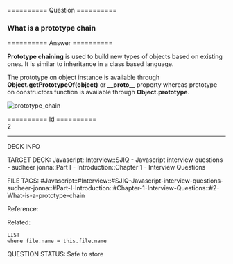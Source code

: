 ========== Question ==========  

### What is a prototype chain  

========== Answer ==========  

**Prototype chaining** is used to build new types of objects based on existing ones. It is similar to inheritance in a class based language.

The prototype on object instance is available through **Object.getPrototypeOf(object)** or **\_\_proto\_\_** property whereas prototype on constructors function is available through **Object.prototype**.

![prototype_chain](../../../../images/prototype_chain.png)

========== Id ==========  
2

---

DECK INFO

TARGET DECK: Javascript::Interview::SJIQ - Javascript interview questions - sudheer jonna::Part I - Introduction::Chapter 1 - Interview Questions

FILE TAGS: #Javascript::#Interview::#SJIQ-Javascript-interview-questions-sudheer-jonna::#Part-I-Introduction::#Chapter-1-Interview-Questions::#2-What-is-a-prototype-chain

Reference:

Related:

```dataview
LIST
where file.name = this.file.name
```

QUESTION STATUS: Safe to store
